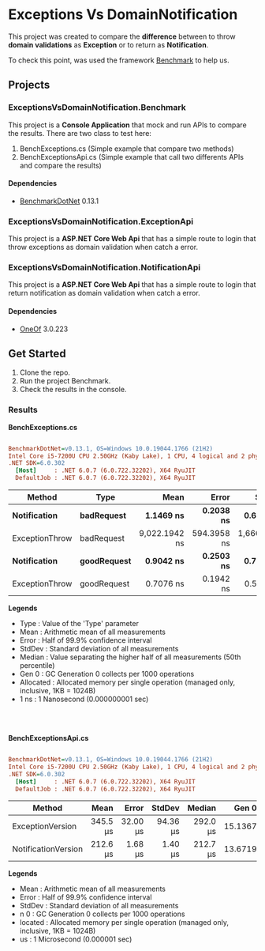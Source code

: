 # Exceptions Vs DomainNotification

This project was created to compare the **difference** between to throw **domain validations** as **Exception** or to return as **Notification**.

To check this point, was used the framework [Benchmark](https://github.com/dotnet/BenchmarkDotNet) to help us.

## Projects

### ExceptionsVsDomainNotification.Benchmark

This project is a **Console Application** that mock and run APIs to compare the results.
There are two class to test here:

1. BenchExceptions.cs (Simple example that compare two methods)
2. BenchExceptionsApi.cs (Simple example that call two differents APIs and compare the results)

#### Dependencies

- [BenchmarkDotNet](https://github.com/dotnet/BenchmarkDotNet) 0.13.1

### ExceptionsVsDomainNotification.ExceptionApi

This project is a **ASP.NET Core Web Api** that has a simple route to login that throw exceptions as domain validation when catch a error.

### ExceptionsVsDomainNotification.NotificationApi

This project is a **ASP.NET Core Web Api** that has a simple route to login that return notification as domain validation when catch a error.

#### Dependencies

- [OneOf](https://github.com/mcintyre321/OneOf) 3.0.223

## Get Started

1. Clone the repo.
2. Run the project Benchmark.
3. Check the results in the console.

### Results

**BenchExceptions.cs**

```ini

BenchmarkDotNet=v0.13.1, OS=Windows 10.0.19044.1766 (21H2)
Intel Core i5-7200U CPU 2.50GHz (Kaby Lake), 1 CPU, 4 logical and 2 physical cores
.NET SDK=6.0.302
  [Host]     : .NET 6.0.7 (6.0.722.32202), X64 RyuJIT
  DefaultJob : .NET 6.0.7 (6.0.722.32202), X64 RyuJIT


```

| Method           | Type            |          Mean |         Error |        StdDev |        Median |  Gen 0 | Allocated |
| ---------------- | --------------- | ------------: | ------------: | ------------: | ------------: | -----: | --------: |
| **Notification** | **badRequest**  | **1.1469 ns** | **0.2038 ns** | **0.6009 ns** | **0.9610 ns** |  **-** |     **-** |
| ExceptionThrow   | badRequest      | 9,022.1942 ns |   594.3958 ns | 1,666.7496 ns | 8,940.0696 ns | 0.1221 |     200 B |
| **Notification** | **goodRequest** | **0.9042 ns** | **0.2503 ns** | **0.7300 ns** | **0.7077 ns** |  **-** |     **-** |
| ExceptionThrow   | goodRequest     |     0.7076 ns |     0.1942 ns |     0.5664 ns |     0.6512 ns |      - |         - |

**Legends**

- Type : Value of the 'Type' parameter
- Mean : Arithmetic mean of all measurements
- Error : Half of 99.9% confidence interval
- StdDev : Standard deviation of all measurements
- Median : Value separating the higher half of all measurements (50th percentile)
- Gen 0 : GC Generation 0 collects per 1000 operations
- Allocated : Allocated memory per single operation (managed only, inclusive, 1KB = 1024B)
- 1 ns : 1 Nanosecond (0.000000001 sec)

</br>
</br>

**BenchExceptionsApi.cs**

```ini

BenchmarkDotNet=v0.13.1, OS=Windows 10.0.19044.1766 (21H2)
Intel Core i5-7200U CPU 2.50GHz (Kaby Lake), 1 CPU, 4 logical and 2 physical cores
.NET SDK=6.0.302
  [Host]     : .NET 6.0.7 (6.0.722.32202), X64 RyuJIT
  DefaultJob : .NET 6.0.7 (6.0.722.32202), X64 RyuJIT


```

| Method              |     Mean |    Error |   StdDev |   Median |   Gen 0 | Allocated |
| ------------------- | -------: | -------: | -------: | -------: | ------: | --------: |
| ExceptionVersion    | 345.5 μs | 32.00 μs | 94.36 μs | 292.0 μs | 15.1367 |     23 KB |
| NotificationVersion | 212.6 μs |  1.68 μs |  1.40 μs | 212.7 μs | 13.6719 |     21 KB |

**Legends**

- Mean : Arithmetic mean of all measurements
- Error : Half of 99.9% confidence interval
- StdDev : Standard deviation of all measurements
- n 0 : GC Generation 0 collects per 1000 operations
- located : Allocated memory per single operation (managed only, inclusive, 1KB = 1024B)
- us : 1 Microsecond (0.000001 sec)
